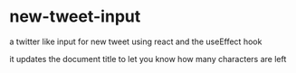 # new-tweet-input
a twitter like input for new tweet using react and the useEffect hook

it updates the document title to let you know how many characters are left
